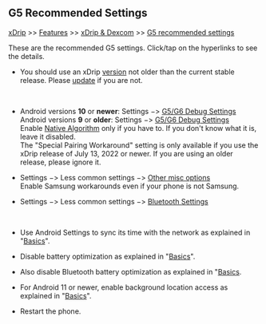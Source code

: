 ## G5 Recommended Settings  
[xDrip](../README.md) >> [Features](./Features_page.md) >> [xDrip & Dexcom](./Dexcom_page.md) >> [G5 recommended settings](./G5-Recommended-Settings.md)  
  
  These are the recommended G5 settings.  Click/tap on the hyperlinks to see the details.  

* You should use an xDrip [version](./xDrip-Version.md) not older than the current stable release.  Please [update](./Updates.md) if you are not.  
<br/>  

* Android versions **10** or **newer**:  Settings &#8722;> [G5/G6 Debug Settings](./images/g5-recommended-settings.png)  
  Android versions **9** or **older**:  Settings &#8722;> [G5/G6 Debug Settings](./images/g5_An9-recommended-settings.png)  
Enable [Native Algorithm](./Native-Algorithm.md) only if you have to.  If you don't know what it is, leave it disabled.  
The "Special Pairing Workaround" setting is only available if you use the xDrip release of July 13, 2022 or newer.  If you are using an older release, please ignore it.

* Settings &#8722;> Less common settings &#8722;> [Other misc options](./images/other-misc-recommended.png)  
Enable Samsung workarounds even if your phone is not Samsung.  

* Settings &#8722;> Less common settings &#8722;> [Bluetooth Settings](./images/ble-recommended-stngs.png)  
  
<br/>  
  
* Use Android Settings to sync its time with the network as explained in "[Basics](./Dexcom-Basics.md#phone-time-accuracy)".  

* Disable battery optimization as explained in "[Basics](./Dexcom-Basics.md#battery-optimization)".  

* Also disable Bluetooth battery optimization as explained in "[Basics](./Dexcom-Basics.md#bluetooth-battery-optimization).  

* For Android 11 or newer, enable background location access as explained in "[Basics](./Dexcom-Basics.md#location-and-bluetooth)".  

* Restart the phone.  
